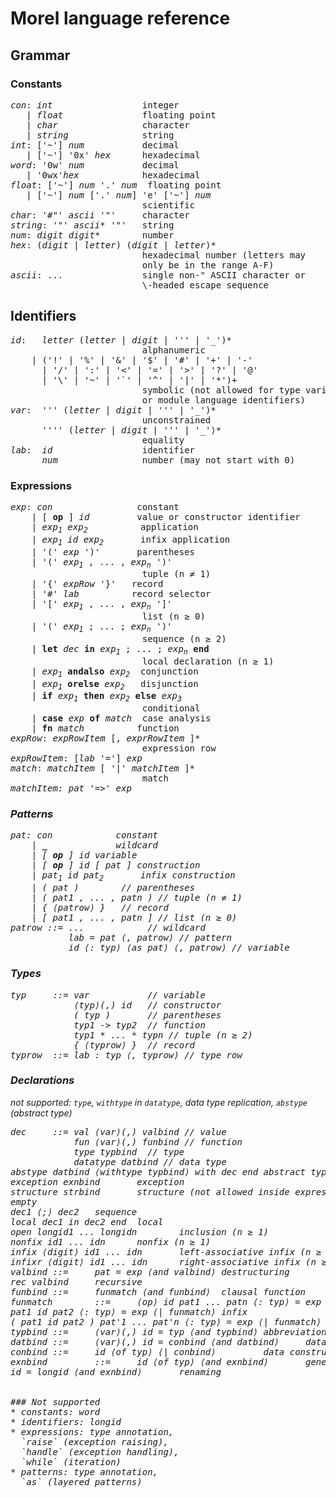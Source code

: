 <!--
{% comment %}
Licensed to Julian Hyde under one or more contributor license
agreements.  See the NOTICE file distributed with this work
for additional information regarding copyright ownership.
Julian Hyde licenses this file to you under the Apache
License, Version 2.0 (the "License"); you may not use this
file except in compliance with the License.  You may obtain a
copy of the License at

http://www.apache.org/licenses/LICENSE-2.0

Unless required by applicable law or agreed to in writing,
software distributed under the License is distributed on an
"AS IS" BASIS, WITHOUT WARRANTIES OR CONDITIONS OF ANY KIND,
either express or implied.  See the License for the specific
language governing permissions and limitations under the
License.
{% endcomment %}
-->

# Morel language reference

## Grammar

### Constants

<pre>
<i>con</i>: <i>int</i>                 integer
   | <i>float</i>               floating point
   | <i>char</i>                character
   | <i>string</i>              string
<i>int</i>: ['~'] <i>num</i>           decimal
   | ['~'] '0x' <i>hex</i>      hexadecimal
<i>word</i>: '0w' <i>num</i>           decimal
   | '0wx'<i>hex</i>            hexadecimal
<i>float</i>: ['~'] <i>num</i> '.' <i>num</i>  floating point
   | ['~'] <i>num</i> ['.' <i>num</i>] 'e' ['~'] <i>num</i>
                         scientific
<i>char</i>: '#"' <i>ascii</i> '"'     character
<i>string</i>: '"' <i>ascii</i>* '"'   string
<i>num</i>: <i>digit</i> <i>digit</i>*        number
<i>hex</i>: (<i>digit</i> | <i>letter</i>) (<i>digit</i> | <i>letter</i>)*
                         hexadecimal number (letters may
                         only be in the range A-F)
<i>ascii</i>: ...               single non-" ASCII character or
                         \-headed escape sequence
</pre>

## Identifiers

<pre>
<i>id</i>:   <i>letter</i> (<i>letter</i> | <i>digit</i> | ''' | '_')*
                         alphanumeric
    | ('!' | '%' | '&' | '$' | '#' | '+' | '-'
      | '/' | ':' | '<' | '=' | '>' | '?' | '@'
      | '\' | '~' | '`' | '^' | '|' | '*')+
                         symbolic (not allowed for type variables
                         or module language identifiers)
<i>var</i>:  ''' (<i>letter</i> | <i>digit</i> | ''' | '_')*
                         unconstrained
      '''' (<i>letter</i> | <i>digit</i> | ''' | '_'⟩*
                         equality
<i>lab</i>:  <i>id</i>                 identifier
      <i>num</i>                number (may not start with 0)
</pre>

### Expressions

<pre>
<i>exp</i>: <i>con</i>                constant
    | [ <b>op</b> ] <i>id</i>         value or constructor identifier
    | <i>exp<sub>1</sub></i> <i>exp<sub>2</sub></i>          application
    | <i>exp<sub>1</sub></i> <i>id</i> <i>exp<sub>2</sub></i>       infix application
    | '(' <i>exp</i> ')'       parentheses
    | '(' <i>exp<sub>1</sub></i> , ... , <i>exp<sub>n</sub></i> ')'
                         tuple (n &ne; 1)
    | '{' <i>expRow</i> '}'   record
    | '#' <i>lab</i>          record selector
    | '[' <i>exp<sub>1</sub></i> , ... , <i>exp<sub>n</sub></i> ']'
                         list (n &ge; 0)
    | '(' <i>exp<sub>1</sub></i> ; ... ; <i>exp<sub>n</sub></i> ')'
                         sequence (n &ge; 2)
    | <b>let</b> <i>dec</i> <b>in</b> <i>exp<sub>1</sub></i> ; ... ; <i>exp<sub>n</sub></i> <b>end</b>
                         local declaration (n ≥ 1)
    | <i>exp<sub>1</sub></i> <b>andalso</b> <i>exp<sub>2</sub></i>  conjunction
    | <i>exp<sub>1</sub></i> <b>orelse</b> <i>exp<sub>2</sub></i>   disjunction
    | <b>if</b> <i>exp<sub>1</sub></i> <b>then</b> <i>exp<sub>2</sub></i> <b>else</b> <i>exp<sub>3</sub></i>
                         conditional
    | <b>case</b> <i>exp</i> <b>of</b> <i>match</i>  case analysis
    | <b>fn</b> <i>match</i>          function
<i>expRow</i>: <i>expRowItem</i> [, <i>exprRowItem</i> ]*
                         expression row
<i>expRowItem</i>: [<i>lab</i> '='] <i>exp</i>
<i>match</i>: <i>matchItem</i> [ '|' <i>matchItem</i> ]*
                         match
<i>matchItem<i>: <i>pat</i> '=>' <i>exp</i>
</pre>

### Patterns

<pre>
<i>pat</i>: <i>con</i>            constant
    | <b>_</b>             wildcard
    | [ <b>op</b> ] <i>id</i> variable
    | [ <b>op</b> ] <i>id</i> [ <i>pat</i> ] construction
    | <i>pat<sub>1</sub></i> <i>id</i> <i>pat<sub>2</sub></i>       infix construction
    | ( pat )        // parentheses
    | ( pat1 , ... , patn ) // tuple (n ≠ 1)
    | { ⟨patrow⟩ }   // record
    | [ pat1 , ... , patn ] // list (n ≥ 0)
patrow ::= ...            // wildcard
           lab = pat ⟨, patrow⟩ // pattern
           id ⟨: typ⟩ ⟨as pat⟩ ⟨, patrow⟩ // variable
</pre>

### Types

<pre>
typ     ::= var           // variable
            ⟨typ⟩(,) id   // constructor
            ( typ )       // parentheses
            typ1 -> typ2  // function
            typ1 * ... * typn // tuple (n ≥ 2)
            { ⟨typrow⟩ }  // record
typrow  ::= lab : typ ⟨, typrow⟩ // type row
</pre>

### Declarations

not supported: `type`, `withtype` in `datatype`, data type replication, `abstype` (abstract type)

<pre>
dec     ::= val ⟨var⟩(,) valbind // value
            fun ⟨var⟩(,) funbind // function
            type typbind  // type
            datatype datbind // data type
abstype datbind ⟨withtype typbind⟩ with dec end abstract type
exception exnbind       exception
structure strbind       structure (not allowed inside expressions)
empty
dec1 ⟨;⟩ dec2   sequence
local dec1 in dec2 end  local
open longid1 ... longidn        inclusion (n ≥ 1)
nonfix id1 ... idn      nonfix (n ≥ 1)
infix ⟨digit⟩ id1 ... idn       left-associative infix (n ≥ 1)
infixr ⟨digit⟩ id1 ... idn      right-associative infix (n ≥ 1)
valbind ::=     pat = exp ⟨and valbind⟩ destructuring
rec valbind     recursive
funbind ::=     funmatch ⟨and funbind⟩  clausal function
funmatch        ::=     ⟨op⟩ id pat1 ... patn ⟨: typ⟩ = exp ⟨| funmatch⟩        nonfix (n ≥ 1)
pat1 id pat2 ⟨: typ⟩ = exp ⟨| funmatch⟩ infix
( pat1 id pat2 ) pat'1 ... pat'n ⟨: typ⟩ = exp ⟨| funmatch⟩     infix (n ≥ 0)
typbind ::=     ⟨var⟩(,) id = typ ⟨and typbind⟩ abbreviation
datbind ::=     ⟨var⟩(,) id = conbind ⟨and datbind⟩     data type
conbind ::=     id ⟨of typ⟩ ⟨| conbind⟩         data constructor
exnbind         ::=     id ⟨of typ⟩ ⟨and exnbind⟩       generative
id = longid ⟨and exnbind⟩       renaming


### Not supported
* constants: word
* identifiers: longid
* expressions: type annotation,
  `raise` (exception raising),
  `handle` (exception handling),
  `while` (iteration)
* patterns: type annotation,
  `as` (layered patterns)

